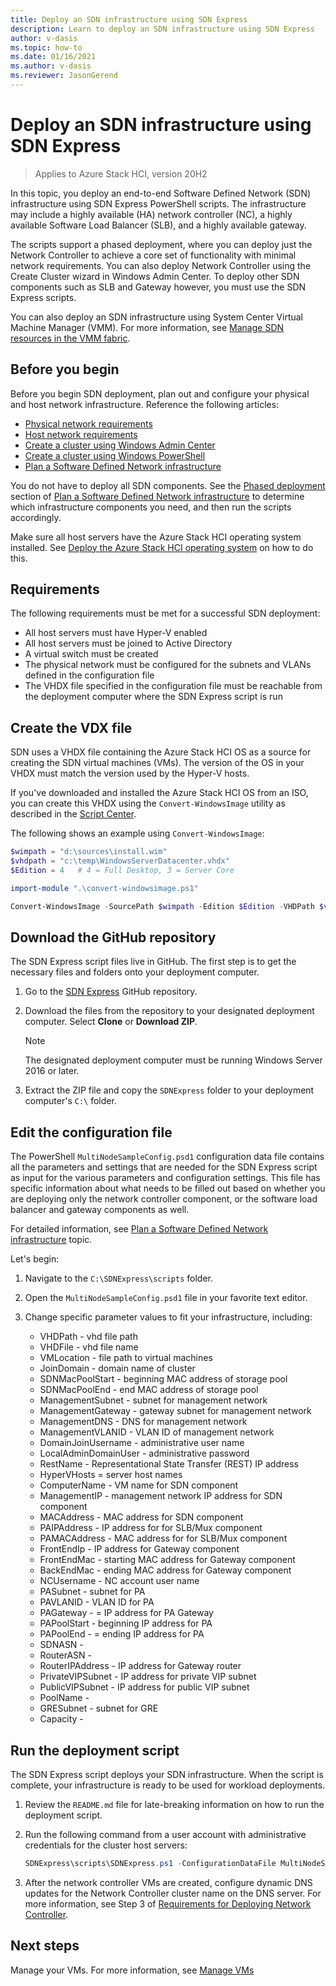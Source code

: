 ```yaml
--- 
title: Deploy an SDN infrastructure using SDN Express
description: Learn to deploy an SDN infrastructure using SDN Express
author: v-dasis 
ms.topic: how-to 
ms.date: 01/16/2021
ms.author: v-dasis 
ms.reviewer: JasonGerend 
---
```


# Deploy an SDN infrastructure using SDN Express

> Applies to Azure Stack HCI, version 20H2

In this topic, you deploy an end-to-end Software Defined Network (SDN) infrastructure using SDN Express PowerShell scripts. The infrastructure may include a highly available (HA) network controller (NC), a highly available Software Load Balancer (SLB), and a highly available gateway.  

The scripts support a phased deployment, where you can deploy just the Network Controller to achieve a core set of functionality with minimal network requirements. You can also deploy Network Controller using the Create Cluster wizard in Windows Admin Center. To deploy other SDN components such as SLB and Gateway however, you must use the SDN Express scripts.

You can also deploy an SDN infrastructure using System Center Virtual Machine Manager (VMM). For more information, see [Manage SDN resources in the VMM fabric](/system-center/vmm/network-sdn).

## Before you begin

Before you begin SDN deployment, plan out and configure your physical and host network infrastructure. Reference the following articles:

- [Physical network requirements](../concepts/physical-network-requirements.md)
- [Host network requirements](../concepts/host-network-requirements.md)
- [Create a cluster using Windows Admin Center](create-cluster.md)
- [Create a cluster using Windows PowerShell](create-cluster-powershell.md)
- [Plan a Software Defined Network infrastructure](../concepts/plan-software-defined-networking-infrastructure.md)

You do not have to deploy all SDN components. See the [Phased deployment](../concepts/plan-software-defined-networking-infrastructure.md#phased-deployment) section of [Plan a Software Defined Network infrastructure](../concepts/plan-software-defined-networking-infrastructure.md) to determine which infrastructure components you need, and then run the scripts accordingly.

Make sure all host servers have the Azure Stack HCI operating system installed. See [Deploy the Azure Stack HCI operating system](operating-system.md) on how to do this.

## Requirements

The following requirements must be met for a successful SDN deployment:

- All host servers must have Hyper-V enabled
- All host servers must be joined to Active Directory
- A virtual switch must be created
- The physical network must be configured for the subnets and VLANs defined in the configuration file
- The VHDX file specified in the configuration file must be reachable from the deployment computer where the SDN Express script is run

## Create the VDX file

SDN uses a VHDX file containing the Azure Stack HCI OS as a source for creating the SDN virtual machines (VMs). The version of the OS in your VHDX must match the version used by the Hyper-V hosts.

If you've downloaded and installed the Azure Stack HCI OS from an ISO, you can create this VHDX using the `Convert-WindowsImage` utility as described in the [Script Center](https://gallery.technet.microsoft.com/scriptcenter/Convert-WindowsImageps1-0fe23a8f).

The following shows an example using `Convert-WindowsImage`:

 ```powershell
$wimpath = "d:\sources\install.wim"
$vhdpath = "c:\temp\WindowsServerDatacenter.vhdx"
$Edition = 4   # 4 = Full Desktop, 3 = Server Core

import-module ".\convert-windowsimage.ps1"

Convert-WindowsImage -SourcePath $wimpath -Edition $Edition -VHDPath $vhdpath -SizeBytes 500GB -DiskLayout UEFI
```

## Download the GitHub repository

The SDN Express script files live in GitHub. The first step is to get the necessary files and folders onto your deployment computer.

1. Go to the [SDN Express](https://github.com/microsoft/SDN) GitHub repository.

1. Download the files from the repository to your designated deployment computer. Select **Clone** or **Download ZIP**.

    > [!NOTE]
    > The designated deployment computer must be running Windows Server 2016 or later.

1. Extract the ZIP file and copy the `SDNExpress` folder to your deployment computer's `C:\` folder.

## Edit the configuration file

The PowerShell `MultiNodeSampleConfig.psd1` configuration data file contains all the parameters and settings that are needed for the SDN Express script as input for the various parameters and configuration settings. This file has specific information about what needs to be filled out based on whether you are deploying only the network controller component, or the software load balancer and gateway components as well.

For detailed information, see [Plan a Software Defined Network infrastructure](../concepts/plan-software-defined-networking-infrastructure.md) topic.

Let's begin:

1. Navigate to the `C:\SDNExpress\scripts` folder.

1. Open the `MultiNodeSampleConfig.psd1` file in your favorite text editor.

1. Change specific parameter values to fit your infrastructure, including:

    - VHDPath - vhd file path
    - VHDFile - vhd file name
    - VMLocation - file path to virtual machines
    - JoinDomain - domain name of cluster
    - SDNMacPoolStart - beginning MAC address of storage pool
    - SDNMacPoolEnd -  end MAC address of storage pool
    - ManagementSubnet - subnet for management network
    - ManagementGateway - gateway subnet for management network
    - ManagementDNS - DNS for management network
    - ManagementVLANID - VLAN ID of management network
    - DomainJoinUsername - administrative user name
    - LocalAdminDomainUser - administrative password
    - RestName - Representational State Transfer (REST) IP address
    - HyperVHosts = server host names
    - ComputerName - VM name for SDN component
    - ManagementIP - management network IP address for SDN component
    - MACAddress - MAC address for SDN component
    - PAIPAddress - IP address for for SLB/Mux component
    - PAMACAddress - MAC address for for SLB/Mux component
    - FrontEndIp - IP address for Gateway component
    - FrontEndMac - starting MAC address for Gateway component
    - BackEndMac - ending MAC address for Gateway component
    - NCUsername -  NC account user name
    - PASubnet -  subnet for PA
    - PAVLANID - VLAN ID for PA
    - PAGateway - = IP address for PA Gateway
    - PAPoolStart - beginning IP address for PA
    - PAPoolEnd - = ending IP address for PA  
    - SDNASN - 
    - RouterASN - 
    - RouterIPAddress - IP address for Gateway router
    - PrivateVIPSubnet -  IP address for private VIP subnet
    - PublicVIPSubnet -  IP address for public VIP subnet
    - PoolName - 
    - GRESubnet -  subnet for GRE
    - Capacity - 

## Run the deployment script

The SDN Express script deploys your SDN infrastructure. When the script is complete, your infrastructure is ready to be used for workload deployments.

1. Review the `README.md` file for late-breaking information on how to run the deployment script.  

1. Run the following command from a user account with administrative credentials for the cluster host servers:

    ```powershell
    SDNExpress\scripts\SDNExpress.ps1 -ConfigurationDataFile MultiNodeSampleConfig.psd1 -Verbose
    ```

1. After the network controller VMs are created, configure dynamic DNS updates for the Network Controller cluster name on the DNS server. For more information, see Step 3 of [Requirements for Deploying Network Controller](/windows-server/networking/sdn/plan/installation-and-preparation-requirements-for-deploying-network-controller#step-3-configure-dynamic-dns-registration-for-network-controller).

## Next steps

Manage your VMs. For more information, see [Manage VMs](../manage/vm.md)